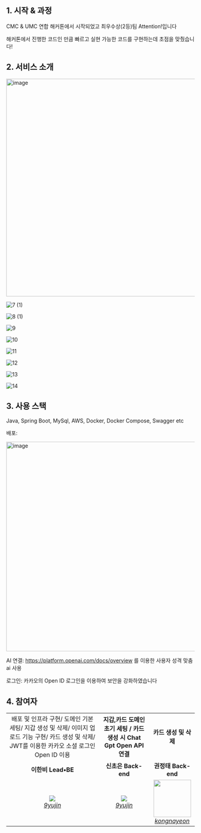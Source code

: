 ## 1. 시작 & 과정
CMC & UMC 연합 해커톤에서 시작되었고 최우수상(2등)팀 Attention!입니다

해커톤에서 진행한 코드인 만큼 빠르고 실현 가능한 코드를 구현하는데 초점을 맞췄습니다!


## 2. 서비스 소개
<img width="583" alt="image" src="https://github.com/2023-Attention-Hackerthon/server/assets/99820610/d69ff215-c1a6-4f3b-ae4a-9d1edca0bbeb">

![7 (1)](https://github.com/2023-Attention-Hackerthon/server/assets/99820610/802a6100-7db4-4ad7-a13b-ac8fabe4fd9a)

![8 (1)](https://github.com/2023-Attention-Hackerthon/server/assets/99820610/36c02616-74c8-46ff-bbf1-40920b0ec3f6)


![9](https://github.com/2023-Attention-Hackerthon/server/assets/99820610/a9026d76-88fe-41e6-876a-d11e94597a05)

![10](https://github.com/2023-Attention-Hackerthon/server/assets/99820610/ae062d97-19d6-4382-b081-3aaf66899d31)


![11](https://github.com/2023-Attention-Hackerthon/server/assets/99820610/caf39f81-719b-47e4-9fa8-f9caa9bf7fb7)

![12](https://github.com/2023-Attention-Hackerthon/server/assets/99820610/83a0bb30-a2fe-4037-b5a4-ebbfc209ca13)


![13](https://github.com/2023-Attention-Hackerthon/server/assets/99820610/ffd23625-48ab-4516-8c28-dbd5c10cbcbe)

![14](https://github.com/2023-Attention-Hackerthon/server/assets/99820610/66e4f951-78be-4bee-a274-cd53a12ae8a1)


## 3. 사용 스택
Java, Spring Boot, MySql, AWS, Docker, Docker Compose, Swagger etc

배포:

<img width="561" alt="image" src="https://github.com/2023-Attention-Hackerthon/server/assets/99820610/7cfaef34-0def-4765-a4e7-ae6d5a62eb6d">


AI 연결: https://platform.openai.com/docs/overview 를 이용한 사용자 성격 맞춤 ai 사용

로그인: 카카오의 Open ID 로그인을 이용하여 보안을 강화하였습니다

## 4. 참여자
<table>
    <tr align="center">
        <td>
배포 및 인프라 구현/
도메인 기본 세팅/
지갑 생성 및 삭제/ 
이미지 업로드 기능 구현/
카드 생성 및 삭제/
JWT를 이용한 카카오 소셜 로그인 Open ID 이용
</B></td>
        <td><B>지갑,카드 도메인 초기 세팅
/ 카드 생성 시 Chat Gpt Open API 연결</B></td>
        <td><B>카드 생성 및 삭제</B></td>
    </tr>
    <tr align="center">
        <td><B>이한비<B> Lead•BE</td>
        <td><B>신초은<B> <B>Back-end<B></td>
        <td><B>권정태<B> <B>Back-end<B></td>
    </tr>
    <tr align="center">
        <td>
            <img src="https://github.com/AlmondBreez3.png?size=100">
            <br>
            <a href="https://github.com/AlmondBreez3"><I>9yujin</I></a>
        </td>
        <td>
            <img src="https://github.com/choeun7.png?size=100">
            <br>
            <a href="https://github.com/choeun7"><I>9yujin</I></a>
        </td>
        <td>
            <img src="https://github.com/oxdjww.png?size=100" width="100">
            <br>
            <a href="https://github.com/oxdjww"><I>kongnayeon</I></a>
        </td>
    </tr>
</table>
